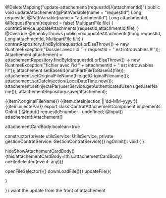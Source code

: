   @DeleteMapping("update-attachement/{requestId}/{attachmentId}")
    public void updateAttachement(@PathVariable(name = "requestId") Long requestId,
                                  @PathVariable(name = "attachmentId") Long attachmentId,
                                  @RequestParam(required = false) MultipartFile file) {
        contratService.updateAttachments(requestId,attachmentId,file);
    }
    @Override
    @SneakyThrows
    public void updateAttachments(Long requestId, Long attachmentId, MultipartFile file) {
        contratRepository.findById(requestId).orElseThrow(() -> new RuntimeException("Dossier avec l'id " + requestId + " est introuvables !!!"));
        Attachement attachement = attachementRepository.findById(requestId).orElseThrow(() -> new RuntimeException("fichier avec l'id " + attachmentId + " est introuvables !!!"));
        attachement.setBase64(multiPartFileToBase64(file));
        attachement.setOriginalFileName(file.getOriginalFilename());
        attachement.setDateInjection(LocalDateTime.now());
        attachement.setInjectePar(userService.getAuthenticatedUser().getUserName());
        attachementRepository.save(attachement);
  <tbody>
        <tr class="text-truncate" *ngFor="let item of attachement">
          <td class="px-4 ">{{item?.originalFileName}}</td>
          <td class="px-4 text-uppercase">{{item.dateInjection ||'dd-MM-yyyy'}} </td>
          <td class="px-4 text-capitalize">{{item.injectePar}}</td>
          <td class="editIcon text-center" style="cursor: pointer">
             <nb-icon icon="edit-outline" style="color:#111010" class="m-1" (click)="updateFile()"></nb-icon> 
             <nb-icon icon="download" style="color:#111010" class="m-1" (click)="downLoadFile()"></nb-icon> 
          </td>
        </tr>
        </tbody>
export class ContratAttachementComponent implements OnInit {
  @Input() requestId!:number | undefined;
  @Input() attachement!:Attachement[]
 
  attachementCardBody:boolean=true
  
  constructor(private utilsService: UtilsService, private gestionContratService: GestionContratService){}
  ngOnInit(): void {
  }   

  hideShowAttachementCardBody(){this.attachementCardBody=!this.attachementCardBody}
  onFileSelected(event: any){}

  openFileSelector(){}
  downLoadFile(){}
  updateFile(){
    
  }

} i want the update from the front of attachement
